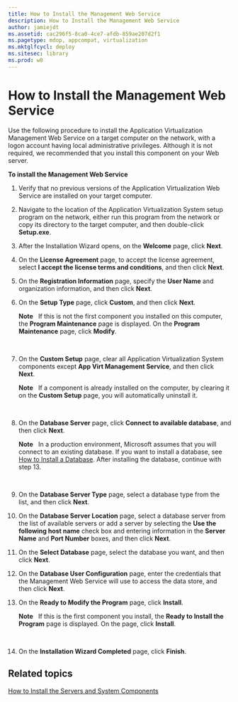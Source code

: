 ```yaml
---
title: How to Install the Management Web Service
description: How to Install the Management Web Service
author: jamiejdt
ms.assetid: cac296f5-8ca0-4ce7-afdb-859ae207d2f1
ms.pagetype: mdop, appcompat, virtualization
ms.mktglfcycl: deploy
ms.sitesec: library
ms.prod: w8
---
```



# How to Install the Management Web Service


Use the following procedure to install the Application Virtualization Management Web Service on a target computer on the network, with a logon account having local administrative privileges. Although it is not required, we recommended that you install this component on your Web server.

**To install the Management Web Service**

1.  Verify that no previous versions of the Application Virtualization Web Service are installed on your target computer.

2.  Navigate to the location of the Application Virtualization System setup program on the network, either run this program from the network or copy its directory to the target computer, and then double-click **Setup.exe**.

3.  After the Installation Wizard opens, on the **Welcome** page, click **Next**.

4.  On the **License Agreement** page, to accept the license agreement, select **I accept the license terms and conditions**, and then click **Next**.

5.  On the **Registration Information** page, specify the **User Name** and organization information, and then click **Next**.

6.  On the **Setup Type** page, click **Custom**, and then click **Next**.

    **Note**  
    If this is not the first component you installed on this computer, the **Program Maintenance** page is displayed. On the **Program Maintenance** page, click **Modify**.

     

7.  On the **Custom Setup** page, clear all Application Virtualization System components except **App Virt Management Service**, and then click **Next**.

    **Note**  
    If a component is already installed on the computer, by clearing it on the **Custom Setup** page, you will automatically uninstall it.

     

8.  On the **Database Server** page, click **Connect to available database**, and then click **Next**.

    **Note**  
    In a production environment, Microsoft assumes that you will connect to an existing database. If you want to install a database, see [How to Install a Database](how-to-install-a-database.md). After installing the database, continue with step 13.

     

9.  On the **Database Server Type** page, select a database type from the list, and then click **Next**.

10. On the **Database Server Location** page, select a database server from the list of available servers or add a server by selecting the **Use the following host name** check box and entering information in the **Server Name** and **Port Number** boxes, and then click **Next**.

11. On the **Select Database** page, select the database you want, and then click **Next**.

12. On the **Database User Configuration** page, enter the credentials that the Management Web Service will use to access the data store, and then click **Next**.

13. On the **Ready to Modify the Program** page, click **Install**.

    **Note**  
    If this is the first component you install, the **Ready to Install the Program** page is displayed. On the page, click **Install**.

     

14. On the **Installation Wizard Completed** page, click **Finish**.

## Related topics


[How to Install the Servers and System Components](how-to-install-the-servers-and-system-components.md)

 

 





